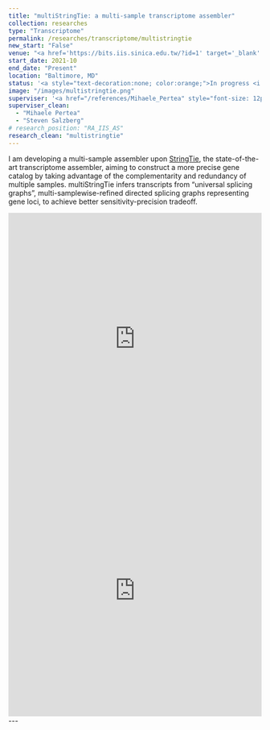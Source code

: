 ```yaml
---
title: "multiStringTie: a multi-sample transcriptome assembler"
collection: researches
type: "Transcriptome"
permalink: /researches/transcriptome/multistringtie
new_start: "False"
venue: "<a href='https://bits.iis.sinica.edu.tw/?id=1' target='_blank' style='color: inherit;'>Center of Computational Biology, Johns Hopkins University</a>"
start_date: 2021-10
end_date: "Present"
location: "Baltimore, MD"
status: '<a style="text-decoration:none; color:orange;">In progress <i class="fa fa-spinner" aria-hidden="true"></i></a>'
image: "/images/multistringtie.png"
superviser: '<a href="/references/Mihaele_Pertea" style="font-size: 12px; text-decoration:none; color:#4A4F53; border-style: solid; border-color:#f6b0ff; border-radius: 10px; background-color: #f6b0ff;" target="_blank">&nbsp; Mihaele Pertea &nbsp;</a> &nbsp;<a href="/references/Steven_Salzberg" style="font-size: 12px; text-decoration:none; color:#4A4F53; border-style: solid; border-color:#8cb8ff; border-radius: 10px; background-color: #8cb8ff;" target="_blank">&nbsp; Steven Salzberg &nbsp;</a>'
superviser_clean:
  - "Mihaele Pertea"
  - "Steven Salzberg"
# research_position: "RA_IIS_AS"
research_clean: "multistringtie"
---
```


I am developing a multi-sample assembler upon <a href="https://ccb.jhu.edu/software/stringtie/index.shtml" target="_blank" >StringTie</a>, the state-of-the-art transcriptome assembler, aiming to construct a more precise gene catalog by taking advantage of the complementarity and redundancy of multiple samples.
multiStringTie infers transcripts from “universal splicing graphs”, multi-samplewise-refined directed splicing graphs representing
gene loci, to achieve better sensitivity-precision tradeoff.

<iframe src="https://docs.google.com/presentation/d/e/2PACX-1vSy6Rd_CNn10ca8hBK4G1chFC80wVEc5kLEVDuIa56MsQnUrN1pvLK2lmzUxDq3gg/embed?start=false&loop=false&delayms=3000" frameborder="0" width="100%" height="500" allowfullscreen="true" mozallowfullscreen="true" webkitallowfullscreen="true"></iframe>

<iframe src="https://docs.google.com/presentation/d/e/2PACX-1vRtTIfKhJ5LsoDQor9atEhLqPiWfvqu50T-EO4_mtf9DQOJue8rsmAoharKeBfqdg/embed?start=false&loop=false&delayms=3000" frameborder="0" width="100%" height="500" allowfullscreen="true" mozallowfullscreen="true" webkitallowfullscreen="true"></iframe>
---

